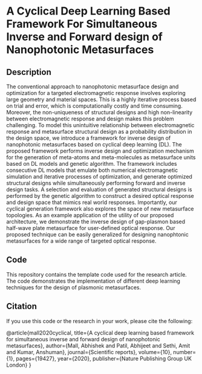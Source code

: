 # A Cyclical Deep Learning Based Framework For Simultaneous Inverse and Forward design of Nanophotonic Metasurfaces

## Description
The conventional approach to nanophotonic metasurface design and optimization for a targeted electromagnetic response involves exploring large geometry and material spaces. This is a highly iterative process based on trial and error, which is computationally costly and time consuming. Moreover, the non-uniqueness of structural designs and high non-linearity between electromagnetic response and design makes this problem challenging. To model this unintuitive relationship between electromagnetic response and metasurface structural design as a probability distribution in the design space, we introduce a framework for inverse design of nanophotonic metasurfaces based on cyclical deep learning (DL). The proposed framework performs inverse design and optimization mechanism for the generation of meta-atoms and meta-molecules as metasurface units based on DL models and genetic algorithm. The framework includes consecutive DL models that emulate both numerical electromagnetic simulation and iterative processes of optimization, and generate optimized structural designs while simultaneously performing forward and inverse design tasks. A selection and evaluation of generated structural designs is performed by the genetic algorithm to construct a desired optical response and design space that mimics real world responses. Importantly, our cyclical generation framework also explores the space of new metasurface topologies. As an example application of the utility of our proposed architecture, we demonstrate the inverse design of gap-plasmon based half-wave plate metasurface for user-defined optical response. Our proposed technique can be easily generalized for designing nanophtonic metasurfaces for a wide range of targeted optical response.

## Code
This repository contains the template code used for the research article. The code demonstrates the implementation of different deep learning techniques for the design of plasmonic metasurfaces.


## Citation
If you use this code or the research in your work, please cite the following:

@article{mall2020cyclical,
  title={A cyclical deep learning based framework for simultaneous inverse and forward design of nanophotonic metasurfaces},
  author={Mall, Abhishek and Patil, Abhijeet and Sethi, Amit and Kumar, Anshuman},
  journal={Scientific reports},
  volume={10},
  number={1},
  pages={19427},
  year={2020},
  publisher={Nature Publishing Group UK London}
}

